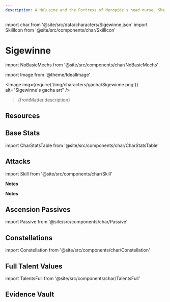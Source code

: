 ```yaml
---
description: A Melusine and the Fortress of Meropide's head nurse. She cares equally for every convict locked in the undersea prison.
---
```


import char from '@site/src/data/characters/Sigewinne.json'
import SkillIcon from '@site/src/components/char/SkillIcon'

# Sigewinne

<!-- Remove this warning when adding the basic mechs ticket -->
import NoBasicMechs from '@site/src/components/char/NoBasicMechs'

<NoBasicMechs />


import Image from '@theme/IdealImage'

<Image img={require('/img/characters/gacha/Sigewinne.png')} alt="Sigewinne's gacha art" />
<blockquote>{frontMatter.description}</blockquote>

## Resources


## Base Stats

import CharStatsTable from '@site/src/components/char/CharStatsTable'

<CharStatsTable char={char} />

## Attacks

import Skill from '@site/src/components/char/Skill'

<Tabs queryString="ability">
<TabItem value='na' label='Normal Attacks'>
<SkillIcon char={char} skill='na' />
<div class='talent-columns'>
<Skill char={char} skill='na' sectionFilter='Normal Attack' />

</div>
<div class='talent-columns'>
<Skill char={char} skill='na' sectionFilter='Charged Attack' />


</div>
<div class='talent-columns'>
<Skill char={char} skill='na' sectionFilter='Plunging Attack' />


</div>

<!--
**Notes**

* MV/s are calculated using the shortest possible frames without any animation cancels, for different cancels see [below](#frames).

-->

</TabItem>

<TabItem value='e' label='Skill'>
<SkillIcon char={char} skill='e' />
<div class='talent-columns'>
<Skill char={char} skill='e' />


</div>

**Notes**


</TabItem>

<TabItem value='q' label='Burst'>
<SkillIcon char={char} skill='q' />
<div class='talent-columns'>
<Skill char={char} skill='q'/>

</div>

**Notes**


</TabItem>
</Tabs>

<!--
## Frames

import charFrames from '@site/src/data/frames/Sigewinne.json'
import Frames from '@site/src/components/char/Frames'

<Frames data={charFrames} />
-->

## Ascension Passives

import Passive from '@site/src/components/char/Passive'

<Tabs queryString="passive">
<TabItem value='passive' label='Passive'>
<Passive char={char} passive={2} />
</TabItem>

<TabItem value='a1' label='Ascension 1'>
<Passive char={char} passive={0} />
</TabItem>

<TabItem value="a4" label="Ascension 4">
<Passive char={char} passive={1} />
</TabItem>
</Tabs>

## Constellations

import Constellation from '@site/src/components/char/Constellation'

<Tabs queryString="constellation">
<TabItem value='c1' label='C1'>
<Constellation char={char} constellation={1} />
</TabItem>

<TabItem value='c2' label='C2'>
<Constellation char={char} constellation={2} />
</TabItem>

<TabItem value='c3' label='C3'>
<Constellation char={char} constellation={3} />
</TabItem>

<TabItem value='c4' label='C4'>
<Constellation char={char} constellation={4} />
</TabItem>

<TabItem value='c5' label='C5'>
<Constellation char={char} constellation={5} />
</TabItem>

<TabItem value='c6' label='C6'>
<Constellation char={char} constellation={6} />
</TabItem>
</Tabs>

## Full Talent Values

import TalentsFull from '@site/src/components/char/TalentsFull'

<TalentsFull char={char}/>

## Evidence Vault

<!-- <Card item={require('../../evidence/characters/hydro/Sigewinne.md')} /> -->
